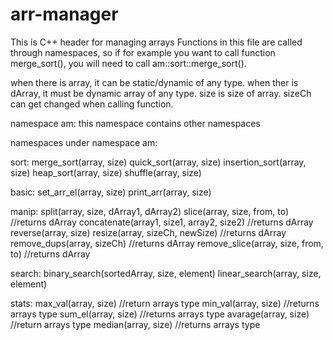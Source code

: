 # arr-manager
This is C++ header for managing arrays
Functions in this file are called through namespaces, so if for example you want to call function merge_sort(), you will need to call am::sort::merge_sort().

when there is array, it can be static/dynamic of any type.
when ther is dArray, it must be dynamic array of any type.
size is size of array.
sizeCh can get changed when calling function.

namespace am:
  this namespace contains other namespaces
  
namespaces under namespace am:

sort:
  merge_sort(array, size)
  quick_sort(array, size)
  insertion_sort(array, size)
  heap_sort(array, size)
  shuffle(array, size)
  
basic:
  set_arr_el(array, size)
  print_arr(array, size)
  
manip:
  split(array, size, dArray1, dArray2)
  slice(array, size, from, to) //returns dArray
  concatenate(array1, size1, array2, size2) //returns dArray
  reverse(array, size)
  resize(array, sizeCh, newSize) //returns dArray
  remove_dups(array, sizeCh) //returns dArray
  remove_slice(array, size, from, to) //returns dArray
  
search:
  binary_search(sortedArray, size, element)
  linear_search(array, size, element)

stats:
  max_val(array, size) //return arrays type
  min_val(array, size) //returns arrays type
  sum_el(array, size) //returns arrays type
  avarage(array, size) //return arrays type
  median(array, size) //returns arrays type
